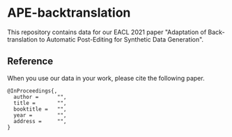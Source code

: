 # APE-backtranslation
This repository contains data for our EACL 2021 paper "Adaptation of Back-translation to Automatic Post-Editing for Synthetic Data Generation".


## Reference
When you use our data in your work, please cite the following paper.
```
@InProceedings{,
  author =      "",
  title =       "",
  booktitle =   "",
  year =        "",
  address =     "",
}
```
